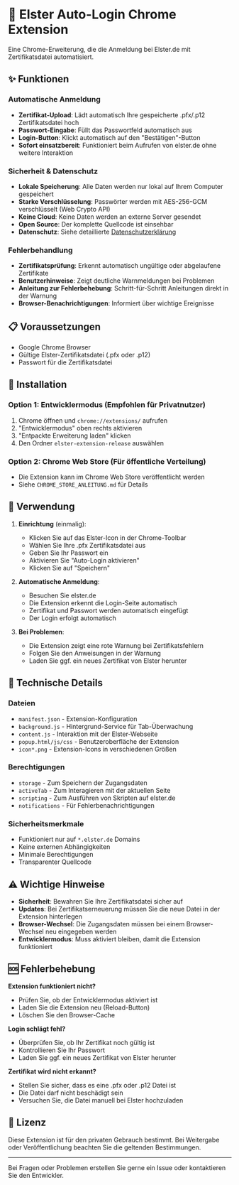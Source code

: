 # 🔐 Elster Auto-Login Chrome Extension

Eine Chrome-Erweiterung, die die Anmeldung bei Elster.de mit Zertifikatsdatei automatisiert.

## ✨ Funktionen

### Automatische Anmeldung
- **Zertifikat-Upload**: Lädt automatisch Ihre gespeicherte .pfx/.p12 Zertifikatsdatei hoch
- **Passwort-Eingabe**: Füllt das Passwortfeld automatisch aus
- **Login-Button**: Klickt automatisch auf den "Bestätigen"-Button
- **Sofort einsatzbereit**: Funktioniert beim Aufrufen von elster.de ohne weitere Interaktion

### Sicherheit & Datenschutz
- **Lokale Speicherung**: Alle Daten werden nur lokal auf Ihrem Computer gespeichert
- **Starke Verschlüsselung**: Passwörter werden mit AES-256-GCM verschlüsselt (Web Crypto API)
- **Keine Cloud**: Keine Daten werden an externe Server gesendet
- **Open Source**: Der komplette Quellcode ist einsehbar
- **Datenschutz**: Siehe detaillierte [Datenschutzerklärung](DATENSCHUTZ.md)

### Fehlerbehandlung
- **Zertifikatsprüfung**: Erkennt automatisch ungültige oder abgelaufene Zertifikate
- **Benutzerhinweise**: Zeigt deutliche Warnmeldungen bei Problemen
- **Anleitung zur Fehlerbehebung**: Schritt-für-Schritt Anleitungen direkt in der Warnung
- **Browser-Benachrichtigungen**: Informiert über wichtige Ereignisse

## 📋 Voraussetzungen

- Google Chrome Browser
- Gültige Elster-Zertifikatsdatei (.pfx oder .p12)
- Passwort für die Zertifikatsdatei

## 🚀 Installation

### Option 1: Entwicklermodus (Empfohlen für Privatnutzer)
1. Chrome öffnen und `chrome://extensions/` aufrufen
2. "Entwicklermodus" oben rechts aktivieren
3. "Entpackte Erweiterung laden" klicken
4. Den Ordner `elster-extension-release` auswählen

### Option 2: Chrome Web Store (Für öffentliche Verteilung)
- Die Extension kann im Chrome Web Store veröffentlicht werden
- Siehe `CHROME_STORE_ANLEITUNG.md` für Details

## 🎯 Verwendung

1. **Einrichtung** (einmalig):
   - Klicken Sie auf das Elster-Icon in der Chrome-Toolbar
   - Wählen Sie Ihre .pfx Zertifikatsdatei aus
   - Geben Sie Ihr Passwort ein
   - Aktivieren Sie "Auto-Login aktivieren"
   - Klicken Sie auf "Speichern"

2. **Automatische Anmeldung**:
   - Besuchen Sie elster.de
   - Die Extension erkennt die Login-Seite automatisch
   - Zertifikat und Passwort werden automatisch eingefügt
   - Der Login erfolgt automatisch

3. **Bei Problemen**:
   - Die Extension zeigt eine rote Warnung bei Zertifikatsfehlern
   - Folgen Sie den Anweisungen in der Warnung
   - Laden Sie ggf. ein neues Zertifikat von Elster herunter

## 🔧 Technische Details

### Dateien
- `manifest.json` - Extension-Konfiguration
- `background.js` - Hintergrund-Service für Tab-Überwachung
- `content.js` - Interaktion mit der Elster-Webseite
- `popup.html/js/css` - Benutzeroberfläche der Extension
- `icon*.png` - Extension-Icons in verschiedenen Größen

### Berechtigungen
- `storage` - Zum Speichern der Zugangsdaten
- `activeTab` - Zum Interagieren mit der aktuellen Seite
- `scripting` - Zum Ausführen von Skripten auf elster.de
- `notifications` - Für Fehlerbenachrichtigungen

### Sicherheitsmerkmale
- Funktioniert nur auf `*.elster.de` Domains
- Keine externen Abhängigkeiten
- Minimale Berechtigungen
- Transparenter Quellcode

## ⚠️ Wichtige Hinweise

- **Sicherheit**: Bewahren Sie Ihre Zertifikatsdatei sicher auf
- **Updates**: Bei Zertifikatserneuerung müssen Sie die neue Datei in der Extension hinterlegen
- **Browser-Wechsel**: Die Zugangsdaten müssen bei einem Browser-Wechsel neu eingegeben werden
- **Entwicklermodus**: Muss aktiviert bleiben, damit die Extension funktioniert

## 🆘 Fehlerbehebung

**Extension funktioniert nicht?**
- Prüfen Sie, ob der Entwicklermodus aktiviert ist
- Laden Sie die Extension neu (Reload-Button)
- Löschen Sie den Browser-Cache

**Login schlägt fehl?**
- Überprüfen Sie, ob Ihr Zertifikat noch gültig ist
- Kontrollieren Sie Ihr Passwort
- Laden Sie ggf. ein neues Zertifikat von Elster herunter

**Zertifikat wird nicht erkannt?**
- Stellen Sie sicher, dass es eine .pfx oder .p12 Datei ist
- Die Datei darf nicht beschädigt sein
- Versuchen Sie, die Datei manuell bei Elster hochzuladen

## 📄 Lizenz

Diese Extension ist für den privaten Gebrauch bestimmt. Bei Weitergabe oder Veröffentlichung beachten Sie die geltenden Bestimmungen.

---

Bei Fragen oder Problemen erstellen Sie gerne ein Issue oder kontaktieren Sie den Entwickler.